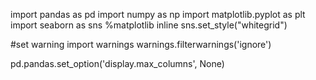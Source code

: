 import pandas as pd
import numpy as np
import matplotlib.pyplot as plt
import seaborn as sns
%matplotlib inline
sns.set_style("whitegrid")

#set warning 
import warnings
warnings.filterwarnings('ignore')


pd.pandas.set_option('display.max_columns', None)
